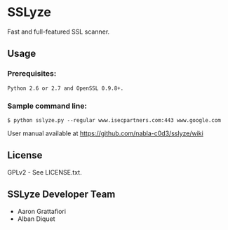 SSLyze
======

Fast and full-featured SSL scanner.

Usage
-----

### Prerequisites: 
	Python 2.6 or 2.7 and OpenSSL 0.9.8+.

### Sample command line:
	$ python sslyze.py --regular www.isecpartners.com:443 www.google.com

User manual available at https://github.com/nabla-c0d3/sslyze/wiki

License
--------
GPLv2 - See LICENSE.txt.


SSLyze Developer Team 
---------------------
* Aaron Grattafiori
* Alban Diquet  
